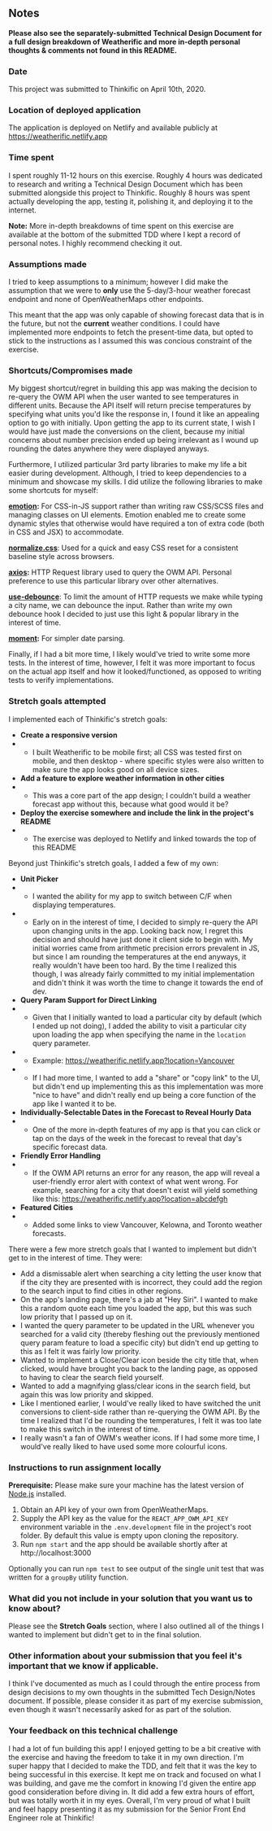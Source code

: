 ## Notes

**Please also see the separately-submitted Technical Design Document for a full design breakdown of Weatherific and more in-depth personal thoughts & comments not found in this README.**

### Date
This project was submitted to Thinkific on April 10th, 2020.

### Location of deployed application
The application is deployed on Netlify and available publicly at https://weatherific.netlify.app

### Time spent
I spent roughly 11-12 hours on this exercise. Roughly 4 hours was dedicated to research and writing a Technical Design Document which has been submitted alongside this project to Thinkific. Roughly 8 hours was spent actually developing the app, testing it, polishing it, and deploying it to the internet.

**Note:** More in-depth breakdowns of time spent on this exercise are available at the bottom of the submitted TDD where I kept a record of personal notes. I highly recommend checking it out.

### Assumptions made

I tried to keep assumptions to a minimum; however I did make the assumption that we were to **only** use the 5-day/3-hour weather forecast endpoint and none of OpenWeatherMaps other endpoints.

This meant that the app was only capable of showing forecast data that is in the future, but not the **current** weather conditions. I could have implemented more endpoints to fetch the present-time data, but opted to stick to the instructions as I assumed this was concious constraint of the exercise.


### Shortcuts/Compromises made

My biggest shortcut/regret in building this app was making the decision to re-query the OWM API when the user wanted to see temperatures in different units. Because the API itself will return precise temperatures by specifying what units you'd like the response in, I found it like an appealing option to go with initially. Upon getting the app to its current state, I wish I would have just made the conversions on the client, because my initial concerns about number precision ended up being irrelevant as I wound up rounding the dates anywhere they were displayed anyways.

Furthermore, I utilized particular 3rd party libraries to make my life a bit easier during development. Although, I tried to keep dependencies to a minimum and showcase my skills. I did utilize the following libraries to make some shortcuts for myself:

**[emotion](https://www.npmjs.com/package/emotion):** For CSS-in-JS support rather than writing raw CSS/SCSS files and managing classes on UI elements. Emotion enabled me to create some dynamic styles that otherwise would have required a ton of extra code (both in CSS and JSX) to accommodate.

**[normalize.css](https://www.npmjs.com/package/normalize.css)**: Used for a quick and easy CSS reset for a consistent baseline style across browsers.

**[axios](https://www.npmjs.com/package/axios):** HTTP Request library used to query the OWM API. Personal preference to use this particular library over other alternatives.

**[use-debounce](https://www.npmjs.com/package/use-debounce)**: To limit the amount of HTTP requests we make while typing a city name, we can debounce the input. Rather than write my own debounce hook I decided to just use this light & popular library in the interest of time.

**[moment](https://www.npmjs.com/package/moment):** For simpler date parsing.

Finally, if I had a bit more time, I likely would've tried to write some more tests. In the interest of time, however, I felt it was more important to focus on the actual app itself and how it looked/functioned, as opposed to writing tests to verify implementations.

### Stretch goals attempted

I implemented each of Thinkific's stretch goals:

- **Create a responsive version**
- - I built Weatherific to be mobile first; all CSS was tested first on mobile, and then desktop - where specific styles were also written to make sure the app looks good on all device sizes.
- **Add a feature to explore weather information in other cities**
- - This was a core part of the app design; I couldn't build a weather forecast app without this, because what good would it be?
- **Deploy the exercise somewhere and include the link in the project's README**
- - The exercise was deployed to Netlify and linked towards the top of this README

Beyond just Thinkific's stretch goals, I added a few of my own:

- **Unit Picker**
- - I wanted the ability for my app to switch between C/F when displaying temperatures.
- - Early on in the interest of time, I decided to simply re-query the API upon changing units in the app. Looking back now, I regret this decision and should have just done it client side to begin with. My initial worries came from arithmetic precision errors prevalent in JS, but since I am rounding the temperatures at the end anyways, it really wouldn't have been too hard. By the time I realized this though, I was already fairly committed to my initial implementation and didn't think it was worth the time to change it towards the end of dev.
- **Query Param Support for Direct Linking**
- - Given that I initially wanted to load a particular city by default (which I ended up not doing), I added the ability to visit a particular city upon loading the app when specifying the name in the `location` query parameter.
- - Example: https://weatherific.netlify.app?location=Vancouver
- - If I had more time, I wanted to add a "share" or "copy link" to the UI, but didn't end up implementing this as this implementation was more "nice to have" and didn't really end up being a core function of the app like I wanted it to be.
- **Individually-Selectable Dates in the Forecast to Reveal Hourly Data**
- - One of the more in-depth features of my app is that you can click or tap on the days of the week in the forecast to reveal that day's specific forecast data.
- **Friendly Error Handling**
- - If the OWM API returns an error for any reason, the app will reveal a user-friendly error alert with context of what went wrong. For example, searching for a city that doesn't exist will yield something like this: https://weatherific.netlify.app?location=abcdefgh
- **Featured Cities**
- - Added some links to view Vancouver, Kelowna, and Toronto weather forecasts.

There were a few more stretch goals that I wanted to implement but didn't get to in the interest of time. They were:

- Add a dismissable alert when searching a city letting the user know that if the city they are presented with is incorrect, they could add the region to the search input to find cities in other regions.
- On the app's landing page, there's a jab at "Hey Siri". I wanted to make this a random quote each time you loaded the app, but this was such low priority that I passed up on it.
- I wanted the query parameter to be updated in the URL whenever you searched for a valid city (thereby fleshing out the previously mentioned query param feature to load a specific city) but didn't end up getting to this as I felt it was fairly low priority.
- Wanted to implement a Close/Clear icon beside the city title that, when clicked, would have brought you back to the landing page, as opposed to having to clear the search field yourself.
- Wanted to add a magnifying glass/clear icons in the search field, but again this was low priority and skipped.
- Like I mentioned earlier, I would've really liked to have switched the unit conversions to client-side rather than re-querying the OWM API. By the time I realized that I'd be rounding the temperatures, I felt it was too late to make this switch in the interest of time.
- I really wasn't a fan of OWM's weather icons. If I had some more time, I would've really liked to have used some more colourful icons.

### Instructions to run assignment locally

**Prerequisite:** Please make sure your machine has the latest version of [Node.js](https://nodejs.org) installed.

1. Obtain an API key of your own from OpenWeatherMaps.
2. Supply the API key as the value for the `REACT_APP_OWM_API_KEY` environment variable in the `.env.development` file in the project's root folder. By default this value is empty upon cloning the repository.
3. Run `npm start` and the app should be available shortly after at http://localhost:3000

Optionally you can run `npm test` to see output of the single unit test that was written for a `groupBy` utility function.

### What did you not include in your solution that you want us to know about?

Please see the **Stretch Goals** section, where I also outlined all of the things I wanted to implement but didn't get to in the final solution.


### Other information about your submission that you feel it's important that we know if applicable.

I think I've documented as much as I could through the entire process from design decisions to my own thoughts in the submitted Tech Design/Notes document. If possible, please consider it as part of my exercise submission, even though it wasn't necessarily asked for as part of the solution.


### Your feedback on this technical challenge

I had a lot of fun building this app! I enjoyed getting to be a bit creative with the exercise and having the freedom to take it in my own direction. I'm super happy that I decided to make the TDD, and felt that it was the key to being successful in this exercise. It kept me on track and focused on what I was building, and gave me the comfort in knowing I'd given the entire app good consideration before diving in. It did add a few extra hours of effort, but was totally worth it in my eyes. Overall, I'm very proud of what I built and feel happy presenting it as my submission for the Senior Front End Engineer role at Thinkific!
